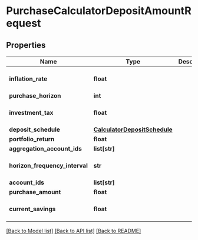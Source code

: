 # PurchaseCalculatorDepositAmountRequest

## Properties
Name | Type | Description | Notes
------------ | ------------- | ------------- | -------------
**inflation_rate** | **float** |  | [optional] [default to 0.0]
**purchase_horizon** | **int** |  | 
**investment_tax** | **float** |  | [optional] [default to 0.0]
**deposit_schedule** | [**CalculatorDepositSchedule**](CalculatorDepositSchedule.md) |  | [optional] 
**portfolio_return** | **float** |  | 
**aggregation_account_ids** | **list[str]** |  | [optional] 
**horizon_frequency_interval** | **str** |  | [optional] [default to 'year']
**account_ids** | **list[str]** |  | [optional] 
**purchase_amount** | **float** |  | 
**current_savings** | **float** |  | [optional] [default to 0.0]

[[Back to Model list]](../README.md#documentation-for-models) [[Back to API list]](../README.md#documentation-for-api-endpoints) [[Back to README]](../README.md)


